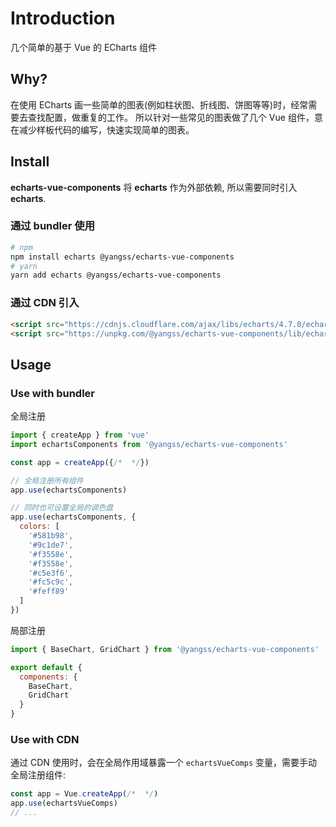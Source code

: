 # Introduction

几个简单的基于 Vue 的 ECharts 组件

## Why?

在使用 ECharts 画一些简单的图表(例如柱状图、折线图、饼图等等)时，经常需要去查找配置，做重复的工作。 所以针对一些常见的图表做了几个 Vue 组件，意在减少样板代码的编写，快速实现简单的图表。

## Install

**echarts-vue-components** 将 **echarts** 作为外部依赖, 所以需要同时引入 **echarts**.

### 通过 bundler 使用

```bash
# npm
npm install echarts @yangss/echarts-vue-components
# yarn
yarn add echarts @yangss/echarts-vue-components
```

### 通过 CDN 引入

```html
<script src="https://cdnjs.cloudflare.com/ajax/libs/echarts/4.7.0/echarts.min.js"></script>
<script src="https://unpkg.com/@yangss/echarts-vue-components/lib/echarts-vue-components.min.js"></script>
```

## Usage

### Use with bundler
全局注册
```js
import { createApp } from 'vue'
import echartsComponents from '@yangss/echarts-vue-components'

const app = createApp({/*  */})

// 全局注册所有组件
app.use(echartsComponents)

// 同时也可设置全局的调色盘
app.use(echartsComponents, {
  colors: [
    '#581b98',
    '#9c1de7',
    '#f3558e',
    '#f3558e',
    '#c5e3f6',
    '#fc5c9c',
    '#feff89'
  ]
})
```

局部注册

```js
import { BaseChart, GridChart } from '@yangss/echarts-vue-components'

export default {
  components: {
    BaseChart,
    GridChart
  }
}
```
### Use with CDN
通过 CDN 使用时，会在全局作用域暴露一个 `echartsVueComps` 变量，需要手动全局注册组件:
```js
const app = Vue.createApp(/*  */)
app.use(echartsVueComps)
// ...
```
